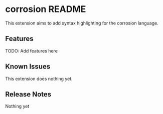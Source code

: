 # corrosion README

This extension aims to add syntax highlighting for the corrosion language.

## Features

TODO: Add features here

## Known Issues

This extension does nothing yet.

## Release Notes

Nothing yet
